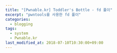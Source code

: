 ```yaml
---
title: "[Pwnable.kr] Toddler's Bottle - fd 풀이"
excerpt: "pwntools를 사용한 fd 풀이"
categories:
  - blogging
tags:
  - system
  - Pwnable.kr
last_modified_at: 2018-07-10T10:30:00+09:00
---
```

